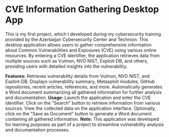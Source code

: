 # CVE Information Gathering Desktop App
This is my first project, which I developed during my cybersecurity training provided by the Azerbaijan Cybersecurity Center and Technion.
This desktop application allows users to gather comprehensive information about Common Vulnerabilities and Exposures (CVE) using various online resources. By entering a CVE identifier, the application retrieves data from multiple sources such as Vulmon, NVD NIST, Exploit-DB, and others, providing users with detailed insights into the vulnerability.

**Features:**
Retrieves vulnerability details from Vulmon, NVD NIST, and Exploit-DB.
Displays vulnerability summary, Metasploit modules, GitHub repositories, recent articles, references, and more.
Automatically generates a Word document summarizing all gathered information for further analysis and documentation.
**Usage:**
Launch the application and enter the CVE identifier.
Click on the "Search" button to retrieve information from various sources.
View the collected data on the application interface.
Optionally, click on the "Save as Document" button to generate a Word document containing all gathered information.
**Note:** This application was developed for learning purposes as part of a project to streamline vulnerability analysis and documentation processes.





